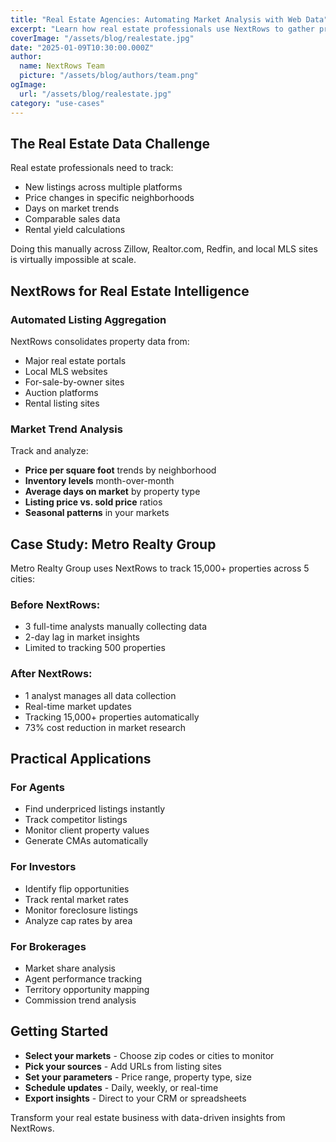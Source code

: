 ```yaml
---
title: "Real Estate Agencies: Automating Market Analysis with Web Data"
excerpt: "Learn how real estate professionals use NextRows to gather property listings, analyze market trends, and identify investment opportunities."
coverImage: "/assets/blog/realestate.jpg"
date: "2025-01-09T10:30:00.000Z"
author:
  name: NextRows Team
  picture: "/assets/blog/authors/team.png"
ogImage:
  url: "/assets/blog/realestate.jpg"
category: "use-cases"
---
```


## The Real Estate Data Challenge

Real estate professionals need to track:
- New listings across multiple platforms
- Price changes in specific neighborhoods
- Days on market trends
- Comparable sales data
- Rental yield calculations

Doing this manually across Zillow, Realtor.com, Redfin, and local MLS sites is virtually impossible at scale.

## NextRows for Real Estate Intelligence

### Automated Listing Aggregation

NextRows consolidates property data from:
- Major real estate portals
- Local MLS websites
- For-sale-by-owner sites
- Auction platforms
- Rental listing sites

### Market Trend Analysis

Track and analyze:
- **Price per square foot** trends by neighborhood
- **Inventory levels** month-over-month
- **Average days on market** by property type
- **Listing price vs. sold price** ratios
- **Seasonal patterns** in your markets

## Case Study: Metro Realty Group

Metro Realty Group uses NextRows to track 15,000+ properties across 5 cities:

### Before NextRows:
- 3 full-time analysts manually collecting data
- 2-day lag in market insights
- Limited to tracking 500 properties

### After NextRows:
- 1 analyst manages all data collection
- Real-time market updates
- Tracking 15,000+ properties automatically
- 73% cost reduction in market research

## Practical Applications

### For Agents
- Find underpriced listings instantly
- Track competitor listings
- Monitor client property values
- Generate CMAs automatically

### For Investors
- Identify flip opportunities
- Track rental market rates
- Monitor foreclosure listings
- Analyze cap rates by area

### For Brokerages
- Market share analysis
- Agent performance tracking
- Territory opportunity mapping
- Commission trend analysis

## Getting Started

- **Select your markets** - Choose zip codes or cities to monitor
- **Pick your sources** - Add URLs from listing sites
- **Set your parameters** - Price range, property type, size
- **Schedule updates** - Daily, weekly, or real-time
- **Export insights** - Direct to your CRM or spreadsheets

Transform your real estate business with data-driven insights from NextRows.